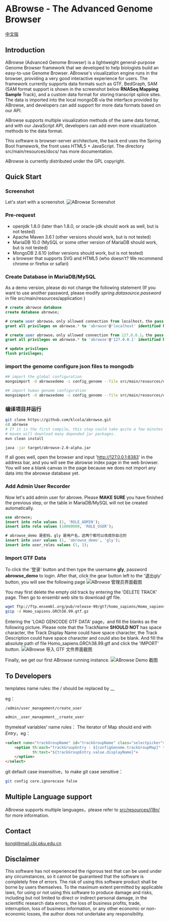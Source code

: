 # ABrowse - The Advanced Genome Browser

[中文版](README.md)

## Introduction
ABrowse (Advanced Genome Browser) is a lightweight general-purpose Genome Browser framework that we developed to help 
biologists build an easy-to-use Genome Browser.
ABrowse's visualization engine runs in the browser, providing a very good interactive experience for users. 
The framework currently supports data formats such as GTF, BedGraph, SAM (SAM format support is shown in the screenshot 
below **RNASeq Mapping Sample** Track), and a custom data format for storing transcript splice sites. 
The data is imported into the local mongoDB via the interface provided by ABrowse, and developers can add support for
 more data formats based on our API.

ABrowse supports multiple visualization methods of the same data format, and with our JavaScript API, developers can add even 
more visualization methods to the data format.

This software is browser-server architecture, the back end uses the Spring Boot framework, the front uses HTML5 + JavaScript. 
The directory src/main/resources/docs/ has more documentation.

ABrowse is currently distributed under the GPL copyright.

## Quick Start

### Screenshot
Let's start with a screenshot.
![ABrowse Screenshot](screenshot.jpg)

### Pre-request

* openjdk 1.8.0 (later than 1.8.0, or oracle-jdk should work as well, but is not tested)
* Apache Maven 3.6.1 (other versions should work, but is not tested)
* MariaDB 10.0 (MySQL or some other version of MariaDB should work, but is not tested)
* MongoDB 2.6.10 (other versions should work, but is not tested)
* a browser that supports SVG and HTML5 (who doesn't? We recommend chrome or firefox or safari)

### Create Database in MariaDB/MySQL
As a demo version, please do not change the following statement (If you want to use another password, 
please modify *spring.datasource.password* in file src/main/resources/application )
```sql
# create abrowse database
create database abrowse;

# create user abrowse，only allowed connection from localhost，the password is abs_passwd
grant all privileges on abrowse.* to 'abrowse'@'localhost' identified by 'abs_passwd';

# create user abrowse，only allowed connection from 127.0.0.1，the password is abs_passwd
grant all privileges on abrowse.* to 'abrowse'@'127.0.0.1' identified by 'abs_passwd';

# update privileges
flush privileges;
``` 

### import the genome configure json files to mongodb
```bash
## import the global configuration
mongoimport -d abrowsedemo -c config_genome --file src/main/resources/docs/conf/global.abrowse.json --jsonArray

## import human genome configuration
mongoimport -d abrowsedemo -c config_genome --file src/main/resources/docs/conf/human.abrowse.json --jsonArray
```

### 编译项目并运行
```bash
git clone https://github.com/klcola/abrowse.git
cd abrowse
# If it is the first compile, this step could take quite a few minutes to finish since
# maven will download many depended jar packages.
mvn clean install

java -jar target/abrowse-2.0-alpha.jar
```

If all goes well, open the browser and input 'http://127.0.0.1:8383' in the address bar, and you will see the abrowse 
index page in the web browser. You will see a blank canvas in the page because we does not import any data into the
abrowse database yet.

### Add Admin User Recorder
Now let's add admin user for abrowe. Please **MAKE SURE** you have finished the previous step, or the table in MariaDB/MySQL
will not be created automatically. 
```sql
use abrowse;
insert into role values (1, 'ROLE_ADMIN');
insert into role values (10000000, 'ROLE_USER');

# abrowse_demo 是密码，gly 是用户名，这两个都可以改成你自己的
insert into user values (1, 'abrowse_demo', 'gly');
insert into user_roles values (1, 1);
```

### Import GTF Data
To click the '登录' button and then type the username **gly**, password **abrowse_demo** to login. After that, click
the gear button left to the '退出gly' button, you will see the following page
![ABrowse 管理员界面截图](admin_index.png) 

You may first delete the empty old track by entering the 'DELETE TRACK' page. Then go to ensembl web site to download gtf file.
```bash
wget ftp://ftp.ensembl.org/pub/release-99/gtf/homo_sapiens/Homo_sapiens.GRCh38.99.gtf.gz
gzip -d Homo_sapiens.GRCh38.99.gtf.gz
```

Entering the 'LOAD GENCODE GTF DATA' page，and fill the blanks as the following picture. Please note that the TrackName
**SHOULD NOT** has space character, the Track Display Name could have space character, the Track Description could have
space character and could also be blank. And fill the absolute path of file Homo_sapiens.GRCh38.99.gtf and click the 
'IMPORT' button.
![ABrowse 导入 GTF 文件界面截图](import_gtf.png) 

Finally, we get our first ABrowse running instance.
![ABrowse Demo 截图](demo.png) 

## To Developers

templates name rules: the / should be replaced by __

eg：
```
/admin/user_management/create_user

admin__user_management__create_user
```

thymeleaf variables' name rules：
The iterator of Map should end with *Entry*，eg：
```html
<select name="trackGroupName" id="trackGroupName" class="selectpicker">
    <option th:each="trackGroupEntry : ${configGenome.trackGroupMap}" th:value="${trackGroupEntry.value.name}"
            th:text="${trackGroupEntry.value.displayName}">
    </option>
</select>
```

git default case insensitive，to make git case sensitive：
```bash
git config core.ignorecase false
```
## Multiple Language support
ABrowse supports multiple languages，please refer to [src/resources/i18n/](src/resources/i18n/) for more information.

## Contact
kongl@mail.cbi.pku.edu.cn

## Disclaimer
This software has not experienced the rigorous test that can be used under any circumstances, 
so it cannot be guaranteed that the software is completely free of errors. The risk of using this software product
shall be borne by users themselves. To the maximum extent permitted by applicable laws, for using or not using this 
software to produce damage and risks, including but not limited to direct or indirect personal damage, 
in the scientific research data errors, the loss of business profits, trade, interruption, loss of business 
information, or any other economic or non-economic losses, the author does not undertake any responsibility.